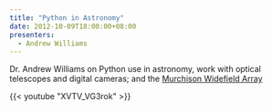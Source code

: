 ```yaml
---
title: "Python in Astronomy"
date: 2012-10-09T18:00:00+08:00
presenters:
  - Andrew Williams
---
```


Dr. Andrew Williams on Python use in astronomy, work with optical
telescopes and digital cameras; and the
[Murchison Widefield Array](http://www.mwatelescope.org/)
<!--more-->

{{< youtube "XVTV_VG3rok" >}}
